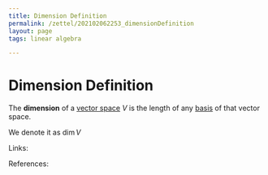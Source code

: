 ```yaml
---
title: Dimension Definition
permalink: /zettel/202102062253_dimensionDefinition
layout: page
tags: linear algebra

---
```

# Dimension Definition

The **dimension** of a [vector space](202102061359_vectorSpaceDefinition) $V$ is the length
of any [basis](202102062154_basisDefinition) of that vector space. 

We denote it as $\mathrm{dim} \, V$

Links: 

References: 

